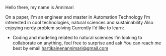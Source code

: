 Hello there, my name is Annimari

On a paper, I'm an engineer and master in Automation Technology
I’m interested in cool technologies, natural sciences and sustainability
Also enjoying nerdy problem solving
Currently I'd like to learn:
* Coding and modeling related to natural sciences
I’m looking to collaborate on anything, feel free to surprise and ask
You can reach me best by email hartikainenannimari@gmail.com

<!---
hartian/hartian is a ✨ special ✨ repository because its `README.md` (this file) appears on your GitHub profile.
You can click the Preview link to take a look at your changes.
--->
